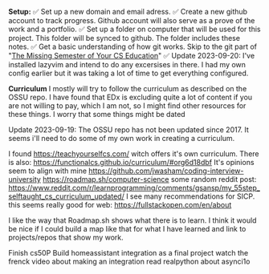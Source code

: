 **Setup:**
✅ Set up a new domain and email adress.
✅ Create a new github account to track progress.
		Github account will also serve as a prove of the work and a portfolio. 
✅ Set up a folder on computer that will be used for this project. This folder will be synced to github. The folder includes these notes. 
✅ Get a basic understanding of how git works. Skip to the git part of  "[The Missing Semester of Your CS Education](https://missing.csail.mit.edu/)" 
✅ Update 2023-09-20: I've installed lazyvim and intend to do any excersises in there. I had my own config earlier but it was taking a lot of time to get everything configured.

**Curriculum**
I mostly will try to follow the curriculum as described on the OSSU repo. I have found that EDx is excluding quite a lot of content if you are not willing to pay, which I am not, so I might find other resources for these things. I worry that some things might be dated

Update 2023-09-19: The OSSU repo has not been updated since 2017. It seems i'll need to do some of my own work in creating a curriculum. 

I found https://teachyourselfcs.com/ witch offers it's own curriculum.
There is also: https://functionalcs.github.io/curriculum/#org6d18dbf It's opinions seem to align with mine
https://github.com/jwasham/coding-interview-university
https://roadmap.sh/computer-science
some random reddit post: https://www.reddit.com/r/learnprogramming/comments/gsansp/my_55step_selftaught_cs_curriculum_updated/
I see many recommendations for SICP.
this seems really good for web: https://fullstackopen.com/en/about

I like the way that Roadmap.sh shows what there is to learn. I think it would be nice if I could build a map like that for what I have learned and link to projects/repos that show my work. 

Finish cs50P
Build homeassistant integration as a final project
	watch the frenck video about making an integration
	read realpython about asynci1o

